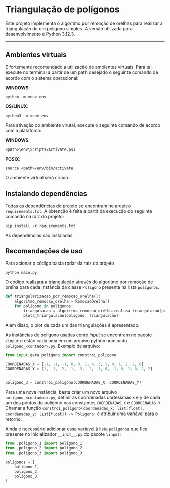 # Triangulação de polígonos

Este projeto implementa o algoritmo por remoção de orelhas para realizar a triangulação de um polígono simples.
A versão utilizada para desenvolvimento é Python 3.12.3.

---
## Ambientes virtuais

É fortemente recomendado a utilização de ambientes virtuais. Para tal, execute no terminal a partir de um path desejado o seguinte comando de acordo com o sistema operacional:

**WINDOWS**:
```
python -m venv env
```

**OS/LINUX**:
```
python3 -m venv env
```

Para ativação do ambiente virutal, execute o seguinte comando de acordo com a platafoma:

**WINDOWS**:
```
<path>\env\Scripts\Activate.ps1
```

**POSIX**:
```
source <path>/env/bin/activate
```

O ambiente virtual será criado.

## Instalando dependências

Todas as dependências do projeto se encontram no arquivo `requirements.txt`. A obtenção é feita a partir da execução do seguinte comando na raiz do projeto:

```
pip install -r requirements.txt
```

As dependências são instaladas.

## Recomendações de uso

Para acionar o código basta rodar da raiz do projeto

```
python main.py
```

O código realizará a triangulação através do algoritmo por remoção de orelha para cada instância da classe `Poligono`
presente na lista `poligonos`. 

```python
def triangularizacao_por_remocao_orelha():
    algoritmo_remocao_orelha = RemocaoOrelha()
    for poligono in poligonos:
        triangulacao = algoritmo_remocao_orelha.realiza_triangulacao(poligono)
        plota_triangulacao(poligono, triangulacao)
```

Além disso, o plot de cada um das triangulações é apresentado.

As instâncias de polígono usadas como *input* se encontram no pacote `/input` e estão
cada uma em um arquivo python nominado `poligono_<contador>.py`. Exemplo de arquivo:

```python
from input.gera_poligono import constroi_poligono

COORDENADAS_X = [-1, -1, -1, 0, 0, 1, 4, 3, 1, 0, 1, 2, 2, 0]
COORDENADAS_Y = [1, -1, -2, -1, -3, -2, -1, 0, -1, 0, 1, 0, 2, 2]


poligono_3 = constroi_poligono(COORDENADAS_X, COORDENADAS_Y)
```

Para uma nova instância, basta criar um novo arquivo `poligono_<contador>.py`, definir as coordenadas cartesianas
x e y de cada um dos pontos do polígono nas constantes `COORDENADAS_X` e `COORDENADAS_Y`. Chamar a função 
`constroi_poligono(coordenadas_x: list[float], coordenadas_y: list[float]) -> Poligono:` e atribuir uma varíável
para o retorno.

Ainda é necessário adicionar essa varíavel à lista `poligonos` que fica presente no inicializador `__init__.py` do pacote
`\input`:

```python
from .poligono_1 import poligono_1
from .poligono_2 import poligono_2
from .poligono_3 import poligono_3

poligonos = [
    poligono_1,
    poligono_2,
    poligono_3,
]
```


